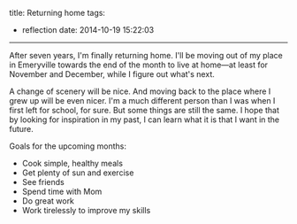 title: Returning home
tags:
  - reflection
date: 2014-10-19 15:22:03
---

After seven years, I'm finally returning home. I'll be moving out of my place in Emeryville towards the end of the month to live at home—at least for November and December, while I figure out what's next.

A change of scenery will be nice. And moving back to the place where I grew up will be even nicer. I'm a much different person than I was when I first left for school, for sure. But some things are still the same. I hope that by looking for inspiration in my past, I can learn what it is that I want in the future.

Goals for the upcoming months:

- Cook simple, healthy meals
- Get plenty of sun and exercise
- See friends
- Spend time with Mom
- Do great work
- Work tirelessly to improve my skills
